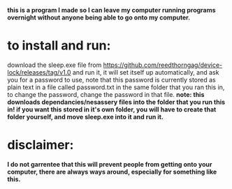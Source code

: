 
**this is a program I made so I can leave my computer running programs overnight without anyone being able to go onto my computer.**

# to install and run:
download the sleep.exe file from https://github.com/reedthorngag/device-lock/releases/tag/v1.0 and run it, it will set itself up automatically, and ask you for a password to use, note that this password is currently stored as plain text in a file called password.txt in the same folder that you ran this in, to change the password, change the password in that file.
**note: this downloads dependancies/nesassery files into the folder that you run this in! if you want this stored in it's own folder, you will have to create that folder yourself, and move sleep.exe into it and run it.**

# disclaimer:
**I do not garrentee that this will prevent people from getting onto your computer, there are always ways around, especially for something like this.**
